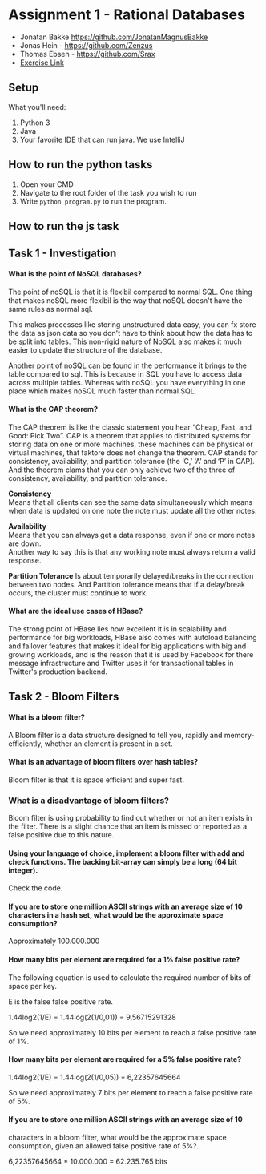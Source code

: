 # Assignment 1 - Rational Databases
- Jonatan Bakke https://github.com/JonatanMagnusBakke
- Jonas Hein - https://github.com/Zenzus
- Thomas Ebsen - https://github.com/Srax 
- [Exercise Link](misc/Assignment.pdf)


## Setup
What you'll need:
1. Python 3
2. Java
3. Your favorite IDE that can run java. We use IntelliJ

## How to run the python tasks
1. Open your CMD
2. Navigate to the root folder of the task you wish to run
3. Write `python program.py` to run the program.

## How to run the js task

## Task 1 - Investigation
#### What is the point of NoSQL databases?
The point of noSQL is that it is flexibil compared to normal SQL. One thing that makes noSQL more flexibil is the way that noSQL doesn't have the same rules as normal sql.  

This makes processes like storing unstructured data easy, you can fx store the data as json data so you don't have to think about how the data has to be split into tables. This non-rigid nature of NoSQL also makes it much easier to update the structure of the database.  

Another point of noSQL can be found in the performance it brings to the table compared to sql. This is because in SQL you have to access data across multiple tables. Whereas with noSQL you have everything in one place which makes noSQL much faster than normal SQL.

#### What is the CAP theorem? 
The CAP theorem is like the classic statement you hear “Cheap, Fast, and Good: Pick Two”.
CAP is a theorem that applies to distributed systems for storing data on one or more machines, these machines can be physical or virtual machines, that faktore does not change the theorem. CAP stands for consistency, availability, and partition tolerance (the ‘C,’ ‘A’ and ‘P’ in CAP). And the theorem clams that you can only achieve two of the three of  consistency, availability, and partition tolerance. 

**Consistency**  
Means that all clients can see the same data simultaneously which means when data is updated on one note the note must update all the other notes. 

**Availability**  
Means that you can always get a data response, even if one or more notes are down.  
Another way to say this is that any working note must always return a valid response.

**Partition Tolerance**
Is about temporarily delayed/breaks in the connection between two nodes. And Partition tolerance means that if a delay/break occurs, the cluster must continue to work.

#### What are the ideal use cases of HBase?
The strong point of HBase lies how excellent it is in scalability and performance for big workloads, HBase also comes with autoload balancing and failover features that makes it ideal for big applications with big and growing workloads, and is the reason that it is used by Facebook for there message infrastructure and Twitter uses it for transactional tables in Twitter's production backend.




## Task 2 - Bloom Filters
#### What is a bloom filter?  
A Bloom filter is a data structure designed to tell you, rapidly and memory-efficiently, whether an element is present in a set.  
  
#### What is an advantage of bloom filters over hash tables?
Bloom filter is that it is space efficient and super fast.

### What is a disadvantage of bloom filters?
Bloom filter is using probability to find out whether or not an item exists in the filter. There is a slight chance that an item is missed or reported as a false positive due to this nature.

####  Using your language of choice, implement a bloom filter with add and check functions. The backing bit-array can simply be a long (64 bit integer).
Check the code.

#### If you are to store one million ASCII strings with an average size of 10 characters in a hash set, what would be the approximate space consumption?
Approximately 100.000.000

#### How many bits per element are required for a 1% false positive rate?
The following equation is used to calculate the required number of bits of space per key.  

E is the false false positive rate.  
  

 1.44log2(1/E) = 1.44log(2(1/0,01)) = 9,56715291328  

 So we need approximately 10 bits per element to reach a false positive rate of 1%.  

 ####  How many bits per element are required for a 5% false positive rate?  
 1.44log2(1/E) = 1.44log(2(1/0,05)) = 6,22357645664  

So we need approximately 7 bits per element to reach a false positive rate of 5%.  

#### If you are to store one million ASCII strings with an average size of 10
characters in a bloom filter, what would be the approximate space consumption, given an allowed false positive rate of 5%?.

6,22357645664 * 10.000.000 = 62.235.765 bits